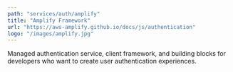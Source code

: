 ```yaml
---
path: "services/auth/amplify"
title: "Amplify Framework"
url: "https://aws-amplify.github.io/docs/js/authentication"
logo: "/images/amplify.jpg"
---
```


Managed authentication service, client framework, and building blocks for developers who want to create user authentication experiences.
